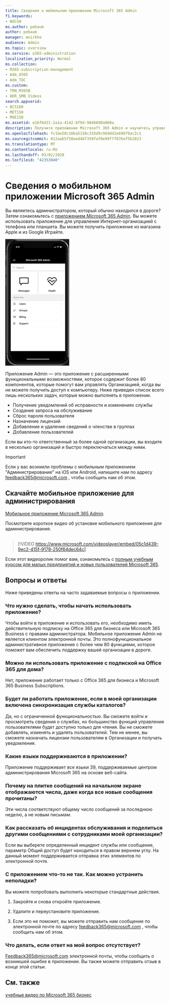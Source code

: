 ```yaml
---
title: Сведения о мобильном приложении Microsoft 365 Admin
f1.keywords:
- NOCSH
ms.author: pebaum
author: pebaum
manager: mnirkhe
audience: Admin
ms.topic: overview
ms.service: o365-administration
localization_priority: Normal
ms.collection:
- M365-subscription-management
- Adm_O365
- Adm_TOC
ms.custom:
- TRN_M365B
- OKR_SMB_Videos
search.appverid:
- BCS160
- MET150
- MOE150
ms.assetid: e16f6421-2a1a-4142-bf9d-9846600a060a
description: Получите приложение Microsoft 365 Admin и научитесь управлять своей организацией с телефона или планшета.
ms.openlocfilehash: fc1be50c10ba5158c335d9c9b9dd1e69079ac2c1
ms.sourcegitcommit: 812aab5f58eed4bf359faf0e99f7f876af5b1023
ms.translationtype: MT
ms.contentlocale: ru-RU
ms.lasthandoff: 03/02/2020
ms.locfileid: "42353040"
---
```

# <a name="about-the-microsoft-365-admin-mobile-app"></a>Сведения о мобильном приложении Microsoft 365 Admin

Вы являетесь администратором, который обычно находился в дороге? Затем ознакомьтесь с [приложением Microsoft 365 Admin](https://go.microsoft.com/fwlink/?LinkID=627216). Вы можете использовать приложение для управления Интернет-организацией с телефона или планшета. Вы можете получить приложение из магазина Apple и из Google Играйте. <br> 

![Снимок экрана домашней страницы мобильного приложения для администрирования с отображением поиска, сообщений, работоспособности и быстрых ссылок.](../../media/admin-mobile-app-darkbg.png)

Приложение Admin — это приложение с расширенными функциональными возможностями, которое содержит более 80 компонентов, которые помогут вам управлять Организацией, когда вы не можете получить доступ к компьютеру. Ниже приведен список всего лишь нескольких задач, которые можно выполнять в приложении.

- Получение уведомлений об исправности и изменениях службы
- Создание запроса на обслуживание
- Сброс пароля пользователя
- Назначение лицензий
- Добавление и удаление сведений о членстве в группах
- Добавление пользователей 

Если вы кто-то ответственный за более одной организации, вы входите в несколько организаций и быстро переключаться между ними. 
  
> [!IMPORTANT]
> Если у вас возникли проблемы с мобильным приложением "Администрирование" на iOS или Android, напишите нам по адресу [feedback365@microsoft.com](mailto:feedback365@microsoft.com) , чтобы сообщить нам об этом. 
  
## <a name="download-the-admin-mobile-app"></a>Скачайте мобильное приложение для администрирования

[Мобильное приложение Microsoft 365 Admin](https://go.microsoft.com/fwlink/?LinkID=627216).
  
Посмотрите короткое видео об установке мобильного приложения для администрирования.<br><br>

> [!VIDEO https://www.microsoft.com/videoplayer/embed/05c1d439-9ec2-415f-9178-250f64dec64c] 

Если этот видеоролик помог вам, ознакомьтесь с [полным учебным курсом для малых предприятий и новых пользователей Microsoft 365](https://support.office.com/article/6ab4bbcd-79cf-4000-a0bd-d42ce4d12816).

 
## <a name="frequently-asked-questions"></a>Вопросы и ответы

Ниже приведены ответы на часто задаваемые вопросы о приложении.
  
### <a name="what-do-i-need-to-do-to-be-able-to-use-the-app"></a>Что нужно сделать, чтобы начать использовать приложение?

Чтобы войти в приложение и использовать его, необходимо иметь действительную подписку на Office 365 для бизнеса или Microsoft 365 Business с правами администратора. Мобильное приложение Admin не является клиентом электронной почты. Это полнофункциональное административное приложение с более чем 80 функциями, которое поможет вам обеспечить поддержку вашей организации в дороге.
  
### <a name="can-i-use-the-app-with-my-office-365-for-home-subscription"></a>Можно ли использовать приложение с подпиской на Office 365 для дома?

Нет, приложение работает только с Office 365 для бизнеса и Microsoft 365 Business Subscriptions. 
  
### <a name="will-the-app-work-if-my-organization-has-directory-synchronization-enabled"></a>Будет ли работать приложение, если в моей организации включена синхронизация службы каталогов?

Да, но с ограниченной функциональностью. Вы сможете войти и просмотреть сведения о службах, но большинство функций управления пользователями будет доступно только для чтения. Вы не сможете добавлять, изменять и удалять пользователей. Тем не менее, вы сможете назначать лицензии пользователям в Организации и получать уведомления.
  
### <a name="what-languages-are-supported-by-the-app"></a>Какие языки поддерживаются в приложении?

Приложение поддерживает все языки 39, поддерживаемые центром администрирования Microsoft 365 на основе веб-сайта. 
  
### <a name="why-does-the-messages-tile-on-the-home-screen-show-numbers-even-after-ive-read-the-new-messages"></a>Почему на плитке сообщений на начальном экране отображаются числа, даже когда все новые сообщения прочитаны?

Эти числа соответствуют общему число сообщений за последнюю неделю, а не новым письмам.
  
### <a name="how-can-i-share-the-service-incidents-and-messages-with-the-rest-of-my-organization"></a>Как рассказать об инцидентах обслуживания и поделиться другими сообщениями с сотрудниками моей организации?

Если вы выберете определенный инцидент службы или сообщение, параметр Общий доступ будет находиться в правом верхнем углу. На данный момент поддерживается отправка этих элементов по электронной почте.
  
### <a name="my-app-is-acting-funny-what-can-i-do-to-troubleshoot-weird-app-behavior"></a>С приложением что-то не так. Как можно устранить неполадки?

Вы можете попробовать выполнить некоторые стандартные действия.
  
1. Закройте и снова откройте приложение.
    
2. Удалите и переустановите приложение.

3. Если это не поможет, вы можете отправить нам сообщение по электронной почте по адресу [feedback365@microsoft.com](mailto:feedback365@microsoft.com) , чтобы сообщить нам об этом.
    
### <a name="what-do-i-do-if-my-question-isnt-answered"></a>Что делать, если ответ на мой вопрос отсутствует?

[Feedback365@microsoft.com](mailto:feedback365@microsoft.com) электронной почты, чтобы сообщить о возникшей ошибке в приложении. Вы также можете отправить отзыв в конце этой статьи. 
  
## <a name="see-also"></a>См. также

[учебные видео по Microsoft 365 бизнес](https://support.office.com/article/6ab4bbcd-79cf-4000-a0bd-d42ce4d12816)
